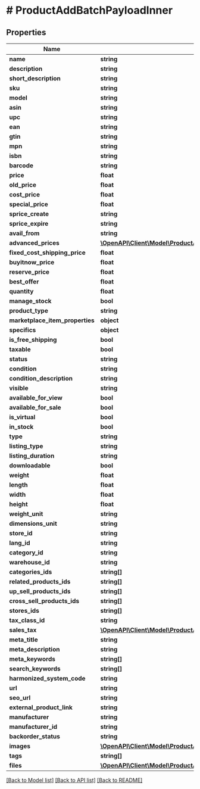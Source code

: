 # # ProductAddBatchPayloadInner

## Properties

Name | Type | Description | Notes
------------ | ------------- | ------------- | -------------
**name** | **string** |  | [optional]
**description** | **string** |  | [optional]
**short_description** | **string** |  | [optional]
**sku** | **string** |  | [optional]
**model** | **string** |  | [optional]
**asin** | **string** |  | [optional]
**upc** | **string** |  | [optional]
**ean** | **string** |  | [optional]
**gtin** | **string** |  | [optional]
**mpn** | **string** |  | [optional]
**isbn** | **string** |  | [optional]
**barcode** | **string** |  | [optional]
**price** | **float** |  | [optional]
**old_price** | **float** |  | [optional]
**cost_price** | **float** |  | [optional]
**special_price** | **float** |  | [optional]
**sprice_create** | **string** |  | [optional]
**sprice_expire** | **string** |  | [optional]
**avail_from** | **string** |  | [optional]
**advanced_prices** | [**\OpenAPI\Client\Model\ProductAddBatchPayloadInnerAdvancedPricesInner[]**](ProductAddBatchPayloadInnerAdvancedPricesInner.md) |  | [optional]
**fixed_cost_shipping_price** | **float** |  | [optional]
**buyitnow_price** | **float** |  | [optional]
**reserve_price** | **float** |  | [optional]
**best_offer** | **float** |  | [optional]
**quantity** | **float** |  | [optional]
**manage_stock** | **bool** |  | [optional]
**product_type** | **string** |  | [optional]
**marketplace_item_properties** | **object** |  | [optional]
**specifics** | **object** |  | [optional]
**is_free_shipping** | **bool** |  | [optional]
**taxable** | **bool** |  | [optional]
**status** | **string** |  | [optional]
**condition** | **string** |  | [optional]
**condition_description** | **string** |  | [optional]
**visible** | **string** |  | [optional]
**available_for_view** | **bool** |  | [optional]
**available_for_sale** | **bool** |  | [optional]
**is_virtual** | **bool** |  | [optional]
**in_stock** | **bool** |  | [optional]
**type** | **string** |  | [optional]
**listing_type** | **string** |  | [optional]
**listing_duration** | **string** |  | [optional]
**downloadable** | **bool** |  | [optional]
**weight** | **float** |  | [optional]
**length** | **float** |  | [optional]
**width** | **float** |  | [optional]
**height** | **float** |  | [optional]
**weight_unit** | **string** |  | [optional]
**dimensions_unit** | **string** |  | [optional]
**store_id** | **string** |  | [optional]
**lang_id** | **string** |  | [optional]
**category_id** | **string** |  | [optional]
**warehouse_id** | **string** |  | [optional]
**categories_ids** | **string[]** |  | [optional]
**related_products_ids** | **string[]** |  | [optional]
**up_sell_products_ids** | **string[]** |  | [optional]
**cross_sell_products_ids** | **string[]** |  | [optional]
**stores_ids** | **string[]** |  | [optional]
**tax_class_id** | **string** |  | [optional]
**sales_tax** | [**\OpenAPI\Client\Model\ProductAddBatchPayloadInnerSalesTax**](ProductAddBatchPayloadInnerSalesTax.md) |  | [optional]
**meta_title** | **string** |  | [optional]
**meta_description** | **string** |  | [optional]
**meta_keywords** | **string[]** |  | [optional]
**search_keywords** | **string[]** |  | [optional]
**harmonized_system_code** | **string** |  | [optional]
**url** | **string** |  | [optional]
**seo_url** | **string** |  | [optional]
**external_product_link** | **string** |  | [optional]
**manufacturer** | **string** |  | [optional]
**manufacturer_id** | **string** |  | [optional]
**backorder_status** | **string** |  | [optional]
**images** | [**\OpenAPI\Client\Model\ProductAddBatchPayloadInnerImagesInner[]**](ProductAddBatchPayloadInnerImagesInner.md) |  | [optional]
**tags** | **string[]** |  | [optional]
**files** | [**\OpenAPI\Client\Model\ProductAddFilesInner[]**](ProductAddFilesInner.md) |  | [optional]

[[Back to Model list]](../../README.md#models) [[Back to API list]](../../README.md#endpoints) [[Back to README]](../../README.md)
